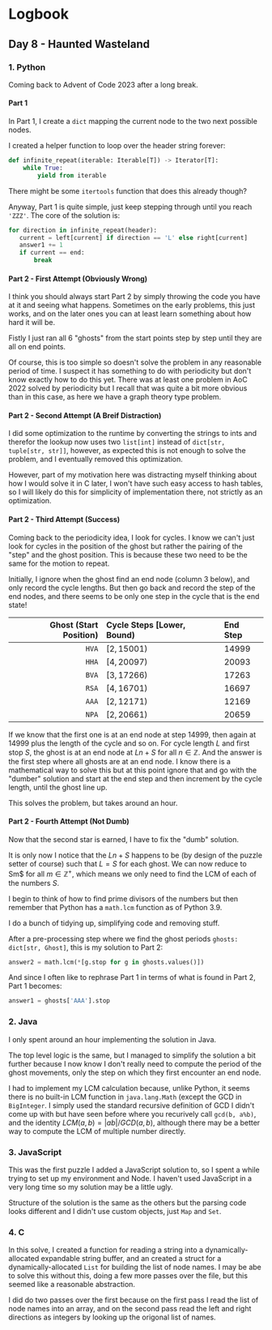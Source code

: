# Logbook

## Day 8 - Haunted Wasteland

### 1. Python

Coming back to Advent of Code 2023 after a long break.

#### Part 1

In Part 1, I create a `dict` mapping the current node to the two next possible nodes.

I created a helper function to loop over the header string forever:

```Python
def infinite_repeat(iterable: Iterable[T]) -> Iterator[T]:
    while True:
        yield from iterable
```

There might be some `itertools` function that does this already though?

Anyway, Part 1 is quite simple, just keep stepping through until you reach `'ZZZ'`. The core of the solution is:

```Python
for direction in infinite_repeat(header):
   current = left[current] if direction == 'L' else right[current]
   answer1 += 1
   if current == end:
       break
```

#### Part 2 - First Attempt (Obviously Wrong)

I think you should always start Part 2 by simply throwing the code you have at it and seeing what happens. Sometimes on the early problems, this just works, and on the later ones you can at least learn something about how hard it will be.

Fistly I just ran all 6 "ghosts" from the start points step by step until they are all on end points.

Of course, this is too simple so doesn't solve the problem in any reasonable period of time. I suspect it has something to do with periodicity but don't know exactly how to do this yet. There was at least one problem in AoC 2022 solved by periodicity but I recall that was quite a bit more obvious than in this case, as here we have a graph theory type problem.

#### Part 2 - Second Attempt (A Breif Distraction)

I did some optimization to the runtime by converting the strings to ints and therefor the lookup now uses two `list[int]`
instead of `dict[str, tuple[str, str]]`, however, as expected this is not enough to solve the problem, and I eventually removed this optimization.

However, part of my motivation here was distracting myself thinking about how I would solve it in C later, I won't have such easy access to hash tables, so I will likely do this for simplicity of implementation there, not strictly as an optimization.

#### Part 2 - Third Attempt (Success)

Coming back to the periodicity idea, I look for cycles. I know we can't just look for cycles in the position of the ghost but rather the pairing of the "step" and the ghost position. This is because these two need to be the same for the motion to repeat.

Initially, I ignore when the ghost find an end node (column 3 below), and only record the cycle lengths. But then go back and record the step of the end nodes, and there seems to be only one step in the cycle that is the end state!

| Ghost (Start Position) | Cycle Steps [Lower, Bound) | End Step |
| ---------------------: | :------------------------- | :------- |
|                  `HVA` | $[2, 15001)$               | 14999    |
|                  `HHA` | $[4, 20097)$               | 20093    |
|                  `BVA` | $[3, 17266)$               | 17263    |
|                  `RSA` | $[4, 16701)$               | 16697    |
|                  `AAA` | $[2, 12171)$               | 12169    |
|                  `NPA` | $[2, 20661)$               | 20659    |

If we know that the first one is at an end node at step $14999$, then again at $14999$ plus the length of the cycle and so on. For cycle length $L$ and first stop $S$, the ghost is at an end node at $Ln+S$ for all $n \in \mathbb{Z}$. And the answer is the first step where all ghosts are at an end node. I know there is a mathematical way to solve this but at this point ignore that and go with the "dumber" solution and start at the end step and then increment by the cycle length, until the ghost line up.

This solves the problem, but takes around an hour.

#### Part 2 - Fourth Attempt (Not Dumb)

Now that the second star is earned, I have to fix the "dumb" solution.

It is only now I notice that the $Ln+S$ happens to be (by design of the puzzle setter of course) such that $L=S$ for each ghost. We can now reduce to Sm$ for all $m \in \mathbb{Z}^+$, which means we only need to find the LCM of each of the numbers $S$.

I begin to think of how to find prime divisors of the numbers but then remember that Python has a `math.lcm` function as of Python 3.9.

I do a bunch of tidying up, simplifying code and removing stuff.

After a pre-processing step where we find the ghost periods `ghosts: dict[str, Ghost]`, this is my solution to Part 2:

```Python
answer2 = math.lcm(*[g.stop for g in ghosts.values()])
```

And since I often like to rephrase Part 1 in terms of what is found in Part 2, Part 1 becomes:

```Python
answer1 = ghosts['AAA'].stop
```

### 2. Java

I only spent around an hour implementing the solution in Java. 

The top level logic is the same, but I managed to simplify the solution a bit further because I now know I don't really need to compute the period of the ghost movements, only the step on which they first encounter an end node.

I had to implement my LCM calculation because, unlike Python, it seems there is no built-in LCM function in `java.lang.Math` (except the GCD in `BigInteger`. I simply used the standard recursive definition of GCD I didn't come up with but have seen before where you recurively call `gcd(b, a%b)`, and the identity $LCM(a, b) = |ab| / GCD(a, b)$, although there may be a better way to compute the LCM of multiple number directly.

### 3. JavaScript

This was the first puzzle I added a JavaScript solution to, so I spent a while trying to set up my environment and Node. I haven't used JavaScript in a very long time so my solution may be a little ugly.

Structure of the solution is the same as the others but the parsing code looks different and I didn't use custom objects, just `Map` and `Set`.

### 4. C

In this solve, I created a function for reading a string into a dynamically-allocated expandable string buffer, and an created a struct for a dynamically-allocated `List` for building the list of node names. I may be abe to solve this without this, doing a few more passes over the file, but this seemed like a reasonable abstraction.

I did do two passes over the first because on the first pass I read the list of node names into an array, and on the second pass read the left and right directions as integers by looking up the origonal list of names.
